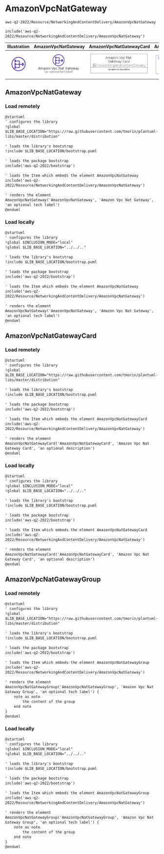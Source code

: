# AmazonVpcNatGateway


```text
aws-q2-2022/Resource/NetworkingAndContentDelivery/AmazonVpcNatGateway
```

```text
include('aws-q2-2022/Resource/NetworkingAndContentDelivery/AmazonVpcNatGateway')
```



| Illustration | AmazonVpcNatGateway | AmazonVpcNatGatewayCard | AmazonVpcNatGatewayGroup |
| :---: | :---: | :---: | :---: |
| ![illustration for Illustration](../../../aws-q2-2022/Resource/NetworkingAndContentDelivery/AmazonVpcNatGateway.png) | ![illustration for AmazonVpcNatGateway](../../../aws-q2-2022/Resource/NetworkingAndContentDelivery/AmazonVpcNatGateway.Local.png) | ![illustration for AmazonVpcNatGatewayCard](../../../aws-q2-2022/Resource/NetworkingAndContentDelivery/AmazonVpcNatGatewayCard.Local.png) | ![illustration for AmazonVpcNatGatewayGroup](../../../aws-q2-2022/Resource/NetworkingAndContentDelivery/AmazonVpcNatGatewayGroup.Local.png) |




## AmazonVpcNatGateway

### Load remotely
```plantuml
@startuml
' configures the library
!global $LIB_BASE_LOCATION="https://raw.githubusercontent.com/tmorin/plantuml-libs/master/distribution"

' loads the library's bootstrap
!include $LIB_BASE_LOCATION/bootstrap.puml

' loads the package bootstrap
include('aws-q2-2022/bootstrap')

' loads the Item which embeds the element AmazonVpcNatGateway
include('aws-q2-2022/Resource/NetworkingAndContentDelivery/AmazonVpcNatGateway')

' renders the element
AmazonVpcNatGateway('AmazonVpcNatGateway', 'Amazon Vpc Nat Gateway', 'an optional tech label')
@enduml
```

### Load locally
```plantuml
@startuml
' configures the library
!global $INCLUSION_MODE="local"
!global $LIB_BASE_LOCATION="../../.."

' loads the library's bootstrap
!include $LIB_BASE_LOCATION/bootstrap.puml

' loads the package bootstrap
include('aws-q2-2022/bootstrap')

' loads the Item which embeds the element AmazonVpcNatGateway
include('aws-q2-2022/Resource/NetworkingAndContentDelivery/AmazonVpcNatGateway')

' renders the element
AmazonVpcNatGateway('AmazonVpcNatGateway', 'Amazon Vpc Nat Gateway', 'an optional tech label')
@enduml
```

## AmazonVpcNatGatewayCard

### Load remotely
```plantuml
@startuml
' configures the library
!global $LIB_BASE_LOCATION="https://raw.githubusercontent.com/tmorin/plantuml-libs/master/distribution"

' loads the library's bootstrap
!include $LIB_BASE_LOCATION/bootstrap.puml

' loads the package bootstrap
include('aws-q2-2022/bootstrap')

' loads the Item which embeds the element AmazonVpcNatGatewayCard
include('aws-q2-2022/Resource/NetworkingAndContentDelivery/AmazonVpcNatGateway')

' renders the element
AmazonVpcNatGatewayCard('AmazonVpcNatGatewayCard', 'Amazon Vpc Nat Gateway Card', 'an optional description')
@enduml
```

### Load locally
```plantuml
@startuml
' configures the library
!global $INCLUSION_MODE="local"
!global $LIB_BASE_LOCATION="../../.."

' loads the library's bootstrap
!include $LIB_BASE_LOCATION/bootstrap.puml

' loads the package bootstrap
include('aws-q2-2022/bootstrap')

' loads the Item which embeds the element AmazonVpcNatGatewayCard
include('aws-q2-2022/Resource/NetworkingAndContentDelivery/AmazonVpcNatGateway')

' renders the element
AmazonVpcNatGatewayCard('AmazonVpcNatGatewayCard', 'Amazon Vpc Nat Gateway Card', 'an optional description')
@enduml
```

## AmazonVpcNatGatewayGroup

### Load remotely
```plantuml
@startuml
' configures the library
!global $LIB_BASE_LOCATION="https://raw.githubusercontent.com/tmorin/plantuml-libs/master/distribution"

' loads the library's bootstrap
!include $LIB_BASE_LOCATION/bootstrap.puml

' loads the package bootstrap
include('aws-q2-2022/bootstrap')

' loads the Item which embeds the element AmazonVpcNatGatewayGroup
include('aws-q2-2022/Resource/NetworkingAndContentDelivery/AmazonVpcNatGateway')

' renders the element
AmazonVpcNatGatewayGroup('AmazonVpcNatGatewayGroup', 'Amazon Vpc Nat Gateway Group', 'an optional tech label') {
    note as note
        the content of the group
    end note
}
@enduml
```

### Load locally
```plantuml
@startuml
' configures the library
!global $INCLUSION_MODE="local"
!global $LIB_BASE_LOCATION="../../.."

' loads the library's bootstrap
!include $LIB_BASE_LOCATION/bootstrap.puml

' loads the package bootstrap
include('aws-q2-2022/bootstrap')

' loads the Item which embeds the element AmazonVpcNatGatewayGroup
include('aws-q2-2022/Resource/NetworkingAndContentDelivery/AmazonVpcNatGateway')

' renders the element
AmazonVpcNatGatewayGroup('AmazonVpcNatGatewayGroup', 'Amazon Vpc Nat Gateway Group', 'an optional tech label') {
    note as note
        the content of the group
    end note
}
@enduml
```

